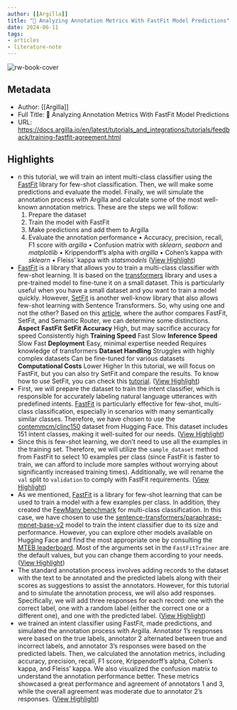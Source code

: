```yaml
---
author: [[Argilla]]
title: "🙌 Analyzing Annotation Metrics With FastFit Model Predictions"
date: 2024-06-11
tags: 
- articles
- literature-note
---
```

![rw-book-cover](https://docs.argilla.io/en/latest/_static/images/og-doc.png)

## Metadata
- Author: [[Argilla]]
- Full Title: 🙌 Analyzing Annotation Metrics With FastFit Model Predictions
- URL: https://docs.argilla.io/en/latest/tutorials_and_integrations/tutorials/feedback/training-fastfit-agreement.html

## Highlights
- n this tutorial, we will train an intent multi-class classifier using the [FastFit](https://github.com/IBM/fastfit) library for few-shot classification. Then, we will make some predictions and evaluate the model. Finally, we will simulate the annotation process with Argilla and calculate some of the most well-known annotation metrics.
  These are the steps we will follow:
  1. Prepare the dataset
  2. Train the model with FastFit
  3. Make predictions and add them to Argilla
  4. Evaluate the annotation performance
  • Accuracy, precision, recall, F1 score with *argilla*
  • Confusion matrix with *sklearn*, *seaborn* and *matplotlib*
  • Krippendorff’s alpha with *argilla*
  • Cohen’s kappa with *sklearn*
  • Fleiss’ kappa with *statsmodels* ([View Highlight](https://read.readwise.io/read/01j047cvb065xtq7xdjjkkcb8c))
- [FastFit](https://github.com/IBM/fastfit) is a library that allows you to train a multi-class classifier with few-shot learning. It is based on the [transformers](https://huggingface.co/transformers/) library and uses a pre-trained model to fine-tune it on a small dataset. This is particularly useful when you have a small dataset and you want to train a model quickly. However, [SetFit](https://github.com/huggingface/setfit) is another well-know library that also allows few-shot learning with Sentence Transformers.
  So, why using one and not the other? Based on this [article](https://medium.com/@meetgandhi586/comparing-setfit-fastfit-and-semantic-router-finding-the-best-nlp-chatbot-intent-detection-d8161a7ad117), where the author compares FastFit, SetFit, and Semantic Router, we can determine some distinctions.
  **Aspect**
  **FastFit**
  **SetFit**
  **Accuracy**
  High, but may sacrifice accuracy for speed
  Consistently high
  **Training Speed**
  Fast
  Slow
  **Inference Speed**
  Slow
  Fast
  **Deployment**
  Easy, minimal expertise needed
  Requires knowledge of transformers
  **Dataset Handling**
  Struggles with highly complex datasets
  Can be fine-tuned for various datasets
  **Computational Costs**
  Lower
  Higher
  In this tutorial, we will focus on FastFit, but you can also try SetFit and compare the results. To know how to use SetFit, you can check this [tutorial](https://docs.argilla.io/en/latest/tutorials_and_integrations/tutorials/feedback/training-fastfit-agreement.html/labelling-feedback-setfit.html). ([View Highlight](https://read.readwise.io/read/01j047dajsvgr0w8pfqpmackdg))
- First, we will prepare the dataset to train the intent classifier, which is responsible for accurately labeling natural language utterances with predefined intents. [FastFit](https://github.com/IBM/fastfit) is particularly effective for few-shot, multi-class classification, especially in scenarios with many semantically similar classes. Therefore, we have chosen to use the [contemmcm/clinc150](https://huggingface.co/datasets/contemmcm/clinc150) dataset from Hugging Face. This dataset includes 151 intent classes, making it well-suited for our needs. ([View Highlight](https://read.readwise.io/read/01j047e6mzydzx95t0gd4s0ajn))
- Since this is few-shot learning, we don’t need to use all the examples in the training set. Therefore, we will utilize the `sample_dataset` method from FastFit to select 10 examples per class (since FastFit is faster to train, we can afford to include more samples without worrying about significantly increased training times). Additionally, we will rename the `val` split to `validation` to comply with FastFit requirements. ([View Highlight](https://read.readwise.io/read/01j047eh630e7ybcdxpe5mq45d))
- As we mentioned, [FastFit](https://github.com/IBM/fastfit) is a library for few-shot learning that can be used to train a model with a few examples per class. In addition, they created the [FewMany benchmark](https://arxiv.org/html/2404.12365v1) for multi-class classification.
  In this case, we have chosen to use the [sentence-transformers/paraphrase-mpnet-base-v2](https://huggingface.co/sentence-transformers/paraphrase-mpnet-base-v2) model to train the intent classifier due to its size and performance. However, you can explore other models available on Hugging Face and find the most appropriate one by consulting the [MTEB leaderboard](https://huggingface.co/spaces/mteb/leaderboard). Most of the arguments set in the `FastFitTrainer` are the default values, but you can change them according to your needs. ([View Highlight](https://read.readwise.io/read/01j047exex1gf36w3jkpea615w))
- The standard annotation process involves adding records to the dataset with the text to be annotated and the predicted labels along with their scores as suggestions to assist the annotators. However, for this tutorial and to simulate the annotation process, we will also add responses. Specifically, we will add three responses for each record: one with the correct label, one with a random label (either the correct one or a different one), and one with the predicted label. ([View Highlight](https://read.readwise.io/read/01j047fpn63z0kjya1s8xznytj))
- we trained an intent classifier using FastFit, made predictions, and simulated the annotation process with Argilla. Annotator 1’s responses were based on the true labels, annotator 2 alternated between true and incorrect labels, and annotator 3’s responses were based on the predicted labels. Then, we calculated the annotation metrics, including accuracy, precision, recall, F1 score, Krippendorff’s alpha, Cohen’s kappa, and Fleiss’ kappa. We also visualized the confusion matrix to understand the annotation performance better. These metrics showcased a great performance and agreement of annotators 1 and 3, while the overall agreement was moderate due to annotator 2’s responses. ([View Highlight](https://read.readwise.io/read/01j047g1yv71wdza4wm6txcatg))
